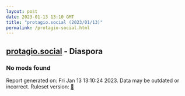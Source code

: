 ```yaml
---
layout: post
date: 2023-01-13 13:10 GMT
title: "protagio.social (2023/01/13)"
permalink: /protagio-social.html
---
```


## [protagio.social](https://protagio.social) - Diaspora

### No mods found

Report generated on: Fri Jan 13 13:10:24 2023. Data may be outdated or incorrect.
Ruleset version: [🧁](/version-cupcake)
